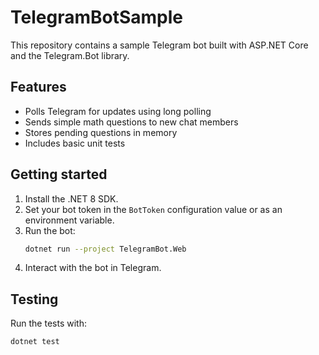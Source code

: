 # TelegramBotSample

This repository contains a sample Telegram bot built with ASP.NET Core and the Telegram.Bot library.

## Features
- Polls Telegram for updates using long polling
- Sends simple math questions to new chat members
- Stores pending questions in memory
- Includes basic unit tests

## Getting started
1. Install the .NET 8 SDK.
2. Set your bot token in the `BotToken` configuration value or as an environment variable.
3. Run the bot:
   ```bash
   dotnet run --project TelegramBot.Web
   ```
4. Interact with the bot in Telegram.

## Testing
Run the tests with:
```bash
dotnet test
```
